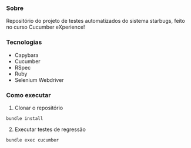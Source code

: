 ### Sobre
Repositório do projeto de testes automatizados do sistema starbugs, feito no curso Cucumber eXperience!

### Tecnologias
* Capybara
* Cucumber
* RSpec
* Ruby
* Selenium Webdriver


### Como executar
1. Clonar o repositório
```
bundle install
```
2. Executar testes de regressão
```
bundle exec cucumber
```
  
